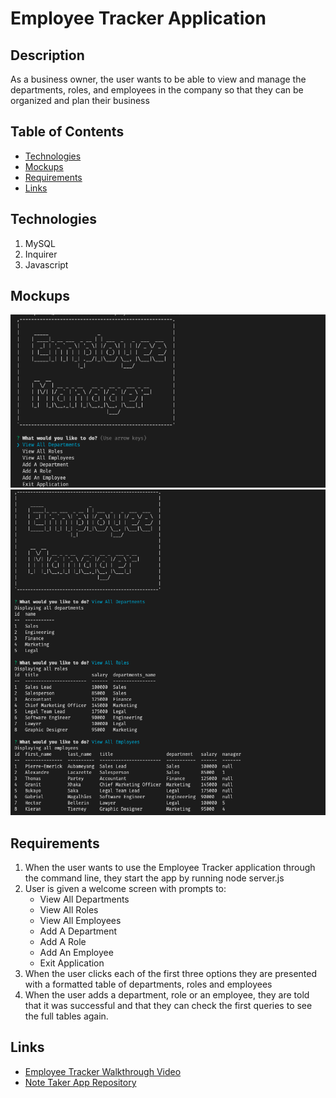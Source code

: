 # Employee Tracker Application

## Description
As a business owner, the user wants to be able to view and manage the departments, roles, and employees in the company so that they can be organized and plan their business

## Table of Contents
* [Technologies](#technologies)
* [Mockups](#mockups)
* [Requirements](#requirements)
* [Links](#links)

## Technologies
1. MySQL
2. Inquirer
3. Javascript

## Mockups
![Mockup](./images/Screenshot_Welcome.png)
![Mockup](./images/Screenshot_App.png)

## Requirements
1. When the user wants to use the Employee Tracker application through the command line, they start the app by running node server.js
2. User is given a welcome screen with prompts to:
    * View All Departments
    * View All Roles
    * View All Employees
    * Add A Department
    * Add A Role
    * Add An Employee
    * Exit Application
3. When the user clicks each of the first three options they are presented with a formatted table of departments, roles and employees
4. When the user adds a department, role or an employee, they are told that it was successful and that they can check the first queries to see the full tables again.

## Links
* [Employee Tracker Walkthrough Video]()
* [Note Taker App Repository](https://github.com/bspiewak6/employee-tracker)
